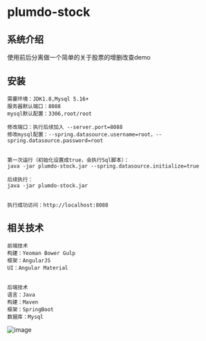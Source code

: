 # plumdo-stock


## 系统介绍
使用前后分离做一个简单的关于股票的增删改查demo

## 安装
```
需要环境：JDK1.8,Mysql 5.16+
服务器默认端口：8088
mysql默认配置：3306,root/root

修改端口：执行后续加入 --server.port=8088
修改mysql配置：--spring.datasource.username=root，--spring.datasource.password=root


第一次运行（初始化设置成true，会执行Sql脚本）：
java -jar plumdo-stock.jar --spring.datasource.initialize=true

后续执行：
java -jar plumdo-stock.jar 


执行成功访问：http://localhost:8088

```

## 相关技术

```
前端技术
构建：Yeoman Bower Gulp
框架：AngularJS
UI：Angular Material


后端技术
语言：Java
构建：Maven
框架：SpringBoot
数据库：Mysql
```
<img src="https://wengwh.github.io/plumdo-stock/demo.png" alt="image" data-canonical-src="" style="max-width:100%;">